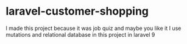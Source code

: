 # laravel-customer-shopping
I made this project because it was job quiz and maybe you like it
I use mutations and relational database in this project in laravel 9
